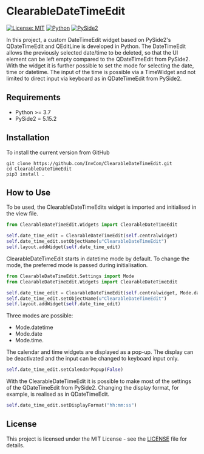 # ClearableDateTimeEdit
[![License: MIT](https://img.shields.io/badge/License-MIT-blue.svg)](https://opensource.org/licenses/MIT)
[![Python](https://img.shields.io/badge/python-3.7%20%7C%203.8%20%7C%203.9%20%7C%203.10-yellow)](https://www.python.org)
[![PySide2](https://img.shields.io/static/v1?label=PySide2&message=5.15.2&color=green)](https://pypi.org/project/PySide2)

In this project, a custom DateTimeEdit widget based on PySide2's QDateTimeEdit and QEditLine is developed in Python. The
DateTimeEdit allows the previously selected date/time to be deleted, so that the UI element can be left empty compared 
to the QDateTimeEdit from PySide2. With the widget it is further possible to set the mode for selecting the date, time 
or datetime. The input of the time is possible via a TimeWidget and not limited to direct input via keyboard as in 
QDateTimeEdit from PySide2.

## Requirements
- Python >= 3.7
- PySide2 = 5.15.2

## Installation
To install the current version from GitHub

```shell script
git clone https://github.com/InvCom/ClearableDateTimeEdit.git
cd ClearableDateTimeEdit
pip3 install .
```

## How to Use
To be used, the ClearableDateTimeEdits widget is imported and initialised in the view file.
```python
from ClearableDateTimeEdit.Widgets import ClearableDateTimeEdit

self.date_time_edit = ClearableDateTimeEdit(self.centralwidget)
self.date_time_edit.setObjectName(u"ClearableDateTimeEdit")
self.layout.addWidget(self.date_time_edit)
```
ClearableDateTimeEdit starts in datetime mode by default. To change the mode, the preferred mode is passed during 
initialisation.
```python
from ClearableDateTimeEdit.Settings import Mode
from ClearableDateTimeEdit.Widgets import ClearableDateTimeEdit

self.date_time_edit = ClearableDateTimeEdit(self.centralwidget, Mode.date)
self.date_time_edit.setObjectName(u"ClearableDateTimeEdit")
self.layout.addWidget(self.date_time_edit)
```
Three modes are possible:
 - Mode.datetime
 - Mode.date
 - Mode.time.

The calendar and time widgets are displayed as a pop-up. The display can be deactivated and the input can be changed to 
keyboard input only.
```python
self.date_time_edit.setCalendarPopup(False)
```

With the ClearableDateTimeEdit it is possible to make most of the settings of the QDateTimeEdit from PySide2. Changing 
the display format, for example, is realised as in QDateTimeEdit.
```python
self.date_time_edit.setDisplayFormat("hh:mm:ss")
```

## License
This project is licensed under the MIT License - see the [LICENSE](LICENSE) file for details.
